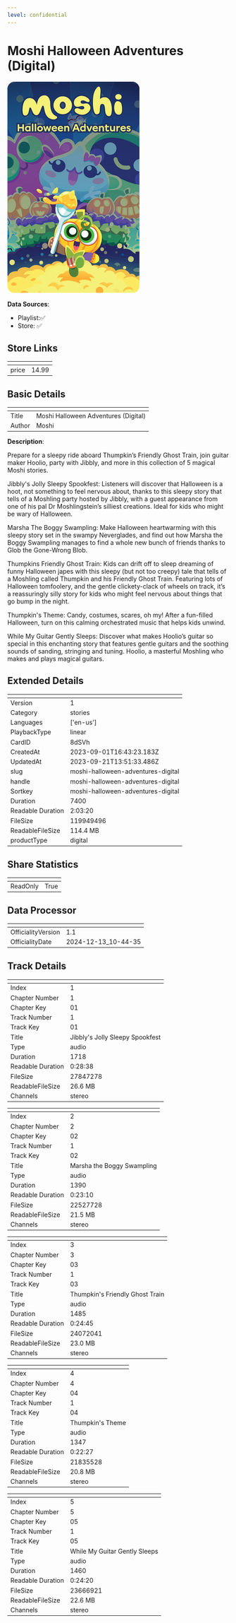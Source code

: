 ```yaml
---
level: confidential
---
```

# Moshi Halloween Adventures (Digital)

![card_[8dSVh].png](../../img/cards/card_[8dSVh].png)

**Data Sources**: 

- Playlist:✅
- Store: ✅


## Store Links

| <!-- --> | <!-- --> |
| - | - |
| price | 14.99 |


## Basic Details

| <!-- --> | <!-- --> |
| - | - |
| Title | Moshi Halloween Adventures (Digital) |
| Author | Moshi |

**Description**:

Prepare for a sleepy ride aboard Thumpkin’s Friendly Ghost Train, join guitar maker Hoolio, party with Jibbly, and more in this collection of 5 magical Moshi stories.

Jibbly's Jolly Sleepy Spookfest:
Listeners will discover that Halloween is a hoot, not something to feel nervous about, thanks to this sleepy story that tells of a Moshling party hosted by Jibbly, with a guest appearance from one of his pal Dr Moshlingstein’s silliest creations. Ideal for kids who might be wary of Halloween.

Marsha The Boggy Swampling:
Make Halloween heartwarming with this sleepy story set in the swampy Neverglades, and find out how Marsha the Boggy Swampling manages to find a whole new bunch of friends thanks to Glob the Gone-Wrong Blob.

Thumpkins Friendly Ghost Train:
Kids can drift off to sleep dreaming of funny Halloween japes with this sleepy (but not too creepy) tale that tells of a Moshling called Thumpkin and his Friendly Ghost Train. Featuring lots of Halloween tomfoolery, and the gentle clickety-clack of wheels on track, it’s a reassuringly silly story for kids who might feel nervous about things that go bump in the night.

Thumpkin's Theme:
Candy, costumes, scares, oh my! After a fun-filled Halloween, turn on this calming orchestrated music that helps kids unwind. 

While My Guitar Gently Sleeps:
Discover what makes Hoolio’s guitar so special in this enchanting story that features gentle guitars and the soothing sounds of sanding, stringing and tuning. Hoolio, a masterful Moshling who makes and plays magical guitars.


## Extended Details

| <!-- --> | <!-- --> |
| - | - |
| Version | 1 |
| Category | stories |
| Languages | ['en-us'] |
| PlaybackType | linear |
| CardID | 8dSVh |
| CreatedAt | 2023-09-01T16:43:23.183Z |
| UpdatedAt | 2023-09-21T13:51:33.486Z |
| slug | moshi-halloween-adventures-digital |
| handle | moshi-halloween-adventures-digital |
| Sortkey | moshi-halloween-adventures-digital |
| Duration | 7400 |
| Readable Duration | 2:03:20 |
| FileSize | 119949496 |
| ReadableFileSize | 114.4 MB |
| productType | digital |


## Share Statistics

| <!-- --> | <!-- --> |
| - | - |
| ReadOnly | True |


## Data Processor

| <!-- --> | <!-- --> |
| - | - |
| OfficialityVersion | 1.1
| OfficialityDate | 2024-12-13_10-44-35


## Track Details

| <!-- --> | <!-- --> |
| - | - |
| Index | 1 |
| Chapter Number | 1 |
| Chapter Key | 01 |
| Track Number | 1 |
| Track Key | 01 |
| Title | Jibbly's Jolly Sleepy Spookfest |
| Type | audio |
| Duration | 1718 |
| Readable Duration | 0:28:38 |
| FileSize | 27847278 |
| ReadableFileSize | 26.6 MB |
| Channels | stereo |

| <!-- --> | <!-- --> |
| - | - |
| Index | 2 |
| Chapter Number | 2 |
| Chapter Key | 02 |
| Track Number | 1 |
| Track Key | 02 |
| Title | Marsha the Boggy Swampling |
| Type | audio |
| Duration | 1390 |
| Readable Duration | 0:23:10 |
| FileSize | 22527728 |
| ReadableFileSize | 21.5 MB |
| Channels | stereo |

| <!-- --> | <!-- --> |
| - | - |
| Index | 3 |
| Chapter Number | 3 |
| Chapter Key | 03 |
| Track Number | 1 |
| Track Key | 03 |
| Title | Thumpkin's Friendly Ghost Train |
| Type | audio |
| Duration | 1485 |
| Readable Duration | 0:24:45 |
| FileSize | 24072041 |
| ReadableFileSize | 23.0 MB |
| Channels | stereo |

| <!-- --> | <!-- --> |
| - | - |
| Index | 4 |
| Chapter Number | 4 |
| Chapter Key | 04 |
| Track Number | 1 |
| Track Key | 04 |
| Title | Thumpkin's Theme |
| Type | audio |
| Duration | 1347 |
| Readable Duration | 0:22:27 |
| FileSize | 21835528 |
| ReadableFileSize | 20.8 MB |
| Channels | stereo |

| <!-- --> | <!-- --> |
| - | - |
| Index | 5 |
| Chapter Number | 5 |
| Chapter Key | 05 |
| Track Number | 1 |
| Track Key | 05 |
| Title | While My Guitar Gently Sleeps |
| Type | audio |
| Duration | 1460 |
| Readable Duration | 0:24:20 |
| FileSize | 23666921 |
| ReadableFileSize | 22.6 MB |
| Channels | stereo |

